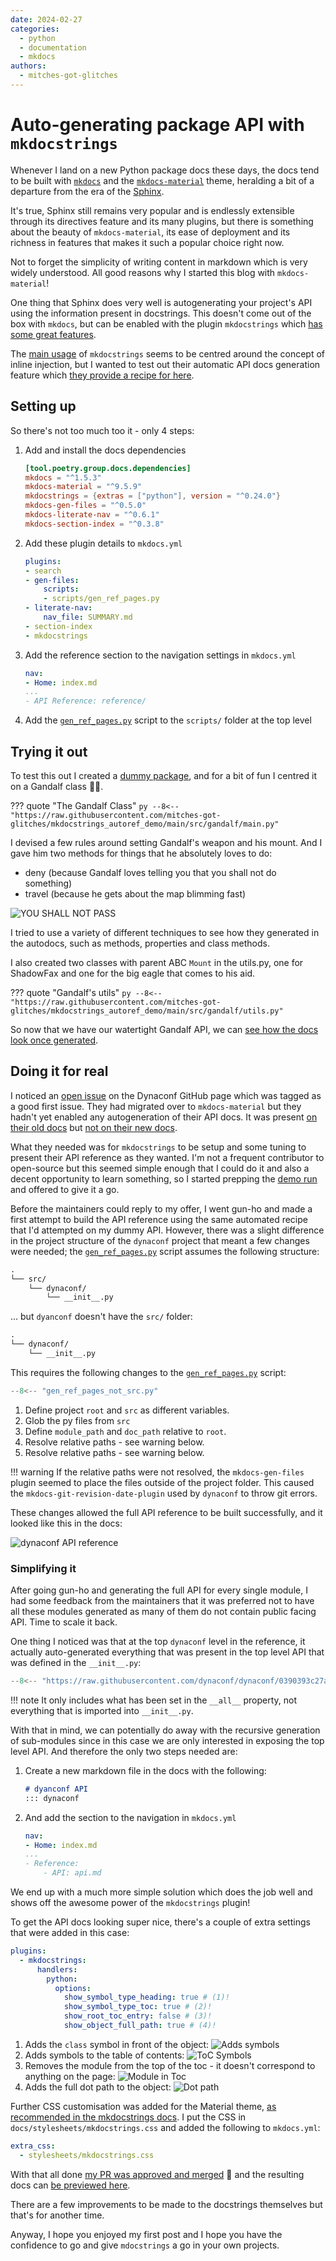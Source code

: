 ```yaml
---
date: 2024-02-27
categories:
  - python
  - documentation
  - mkdocs
authors:
  - mitches-got-glitches
---
```


# Auto-generating package API with `mkdocstrings`

Whenever I land on a new Python package docs these days, the docs tend to be built with
[`mkdocs`][mkdocs] and the [`mkdocs-material`][mkdocs-material] theme, heralding a bit of a
departure from the era of the [Sphinx].

It's true, Sphinx still remains very popular and is endlessly extensible through its directives
feature and its many plugins, but there is something about the beauty of `mkdocs-material`, its ease
of deployment and its richness in features that makes it such a popular choice right now.

<!-- more -->

Not to forget the simplicity of writing content in markdown which is very widely understood.
All good reasons why I started this blog with `mkdocs-material`!

One thing that Sphinx does very well is autogenerating your project's API using the information
present in docstrings. This doesn't come out of the box with `mkdocs`, but can be enabled with the
plugin `mkdocstrings` which [has some great features](https://mkdocstrings.github.io/#features).

The [main usage](https://mkdocstrings.github.io/usage/) of `mkdocstrings` seems to be centred around
the concept of inline injection, but I wanted to test out their automatic API docs generation
feature which [they provide a recipe for here][API-gen].

## Setting up

So there's not too much too it - only 4 steps:

1. Add and install the docs dependencies

    ```toml title="pyproject.toml"
    [tool.poetry.group.docs.dependencies]
    mkdocs = "^1.5.3"
    mkdocs-material = "^9.5.9"
    mkdocstrings = {extras = ["python"], version = "^0.24.0"}
    mkdocs-gen-files = "^0.5.0"
    mkdocs-literate-nav = "^0.6.1"
    mkdocs-section-index = "^0.3.8"
    ```

2. Add these plugin details to `mkdocs.yml`

    ```yaml title="mkdocs.yml"
    plugins:
    - search
    - gen-files:
        scripts:
        - scripts/gen_ref_pages.py
    - literate-nav:
        nav_file: SUMMARY.md
    - section-index
    - mkdocstrings
    ```

3. Add the reference section to the navigation settings in `mkdocs.yml`
    ```yaml title="mkdocs.yml"
    nav:
    - Home: index.md
    ...
    - API Reference: reference/
    ```

4. Add the [`gen_ref_pages.py`][gen-ref-pages.py] script to the `scripts/` folder at the top level


## Trying it out

To test this out I created a [dummy package][autoref-demo-repo], and for a bit of fun I centred it
on a Gandalf class 🧙‍♂️.

<!-- ??? quote "The Gandalf Class"
    <script src="https://gist.github.com/mitches-got-glitches/3fad75f9ecdd1ab618b4357e47f05c0b.js"></script> -->

??? quote "The Gandalf Class"
    ```py
    --8<-- "https://raw.githubusercontent.com/mitches-got-glitches/mkdocstrings_autoref_demo/main/src/gandalf/main.py"
    ```

I devised a few rules around setting Gandalf's weapon and his mount. And I gave him two methods for
things that he absolutely loves to do:

* deny (because Gandalf loves telling you that you shall not do something)
* travel (because he gets about the map blimming fast)

![YOU SHALL NOT PASS](https://media1.tenor.com/images/d23c20302e1d7d01bb8ec3b29c747583/tenor.gif?itemid=12019193)

I tried to use a variety of different techniques to see how they generated in the autodocs, such as
methods, properties and class methods.

I also created two classes with parent ABC `Mount` in the utils.py, one for ShadowFax and one for
the big eagle that comes to his aid.

??? quote "Gandalf's utils"
    ```py
    --8<-- "https://raw.githubusercontent.com/mitches-got-glitches/mkdocstrings_autoref_demo/main/src/gandalf/utils.py"
    ```

So now that we have our watertight Gandalf API, we can [see how the docs look once generated][gandalf-ref].


## Doing it for real

I noticed an [open issue](https://github.com/dynaconf/dynaconf/issues/997) on the Dynaconf GitHub
page which was tagged as a good first issue. They had migrated over to `mkdocs-material`
but they hadn't yet enabled any autogeneration of their API docs. It was present [on their old
docs](https://dynaconf.readthedocs.io/en/docs_223/reference/dynaconf.html#) but [not on their new
docs](https://www.dynaconf.com/).

What they needed was for `mkdocstrings` to be setup and some tuning to present their API reference
as they wanted. I'm not a frequent contributor to open-source but this seemed simple enough that I
could do it and also a decent opportunity to learn something, so I started prepping the [demo
run](#testing-it-out) and offered to give it a go.

Before the maintainers could reply to my offer, I went gun-ho and made a first attempt to build the
API reference using the same automated recipe that I'd attempted on my dummy API. However, there was
a slight difference in the project structure of the `dynaconf` project that meant a few changes were
needed; the [`gen_ref_pages.py`][gen-ref-pages.py] script assumes the following structure:

```txt
.
└── src/
    └── dynaconf/
        └── __init__.py
```

... but `dyanconf` doesn't have the `src/` folder:

```txt
.
└── dynaconf/
    └── __init__.py
```

<!-- ??? info "These lines of code will definitely be affected."
    ```py title="gen_ref_pages.py" linenums="1" hl_lines="8-13"
    --8<-- "gen_ref_pages.py"
    ``` -->

This requires the following changes to the [`gen_ref_pages.py`][gen-ref-pages.py] script:

```py title="gen_ref_pages.py" linenums="1" hl_lines="8-9 11-14 34"
--8<-- "gen_ref_pages_not_src.py"
```

  1. Define project `root` and `src` as different variables.
  2. Glob the py files from `src`
  3. Define `module_path` and `doc_path` relative to `root`.
  4. Resolve relative paths - see warning below.
  5. Resolve relative paths - see warning below.

!!! warning
    If the relative paths were not resolved, the `mkdocs-gen-files` plugin seemed to place the files
    outside of the project folder. This caused the `mkdocs-git-revision-date-plugin` used by
    `dynaconf` to throw git errors.

These changes allowed the full API reference to be built successfully, and it looked like this in
the docs:

![dynaconf API reference](../img/dynaconf_api.png)

### Simplifying it

After going gun-ho and generating the full API for every single module, I had some feedback from the
maintainers that it was preferred not to have all these modules generated as many of them do not
contain public facing API. Time to scale it back.

One thing I noticed was that at the top `dynaconf` level in the reference, it actually
auto-generated everything that was present in the top level API that was defined in the
`__init__.py`:

```py title="dynaconf/__init__.py"
--8<-- "https://raw.githubusercontent.com/dynaconf/dynaconf/0390393c27a7ef27104bbda2426b3382dcc7fb9f/dynaconf/__init__.py:30:42"
```

!!! note
    It only includes what has been set in the `__all__` property, not everything that is imported
    into `__init__.py`.

With that in mind, we can potentially do away with the recursive generation of sub-modules since in
this case we are only interested in exposing the top level API. And therefore the only two steps
needed are:

1. Create a new markdown file in the docs with the following:
    ```md title="docs/api.py"
    # dyanconf API
    ::: dynaconf
    ```
2. And add the section to the navigation in `mkdocs.yml`
    ```yaml title="mkdocs.yml"
    nav:
    - Home: index.md
    ...
    - Reference:
        - API: api.md
    ```

We end up with a much more simple solution which does the job well and shows off the awesome power
of the `mkdocstrings` plugin!

To get the API docs looking super nice, there's a couple of extra settings that were added in this
case:

```yaml title="mkdocs.yml"
plugins:
  - mkdocstrings:
      handlers:
        python:
          options:
            show_symbol_type_heading: true # (1)!
            show_symbol_type_toc: true # (2)!
            show_root_toc_entry: false # (3)!
            show_object_full_path: true # (4)!
```

1. Adds the `class` symbol in front of the object:
   ![Adds symbols](../img/symbol_type_heading.png)
2. Adds symbols to the table of contents:
   ![ToC Symbols](../img/toc_symbols.png)
3. Removes the module from the top of the toc - it doesn't correspond to anything on the page:
   ![Module in Toc](../img/mod_in_toc.png)
4. Adds the full dot path to the object:
   ![Dot path](../img/symbol_type_heading.png)

Further CSS customisation was added for the Material theme, [as recommended in the mkdocstrings
docs][material-mkdocstrings-style]. I put the CSS in `docs/stylesheets/mkdocstrings.css` and added
the following to `mkdocs.yml`:

```yaml title="mkdocs.yml"
extra_css:
  - stylesheets/mkdocstrings.css
```

With that all done [my PR was approved and merged](https://github.com/dynaconf/dynaconf/pull/1058)
🦾 and the resulting docs can [be previewed here](https://deploy-preview-1058--dynaconf.netlify.app/api/).

There are a few improvements to be made to the docstrings themselves but that's for another time.

Anyway, I hope you enjoyed my first post and I hope you have the confidence to go and give
`mdocstrings` a go in your own projects.


[mkdocs]: https://www.mkdocs.org/
[mkdocstrings]: https://mkdocstrings.github.io/
[mkdocs-material]: https://squidfunk.github.io/mkdocs-material/
[Sphinx]: https://www.sphinx-doc.org/
[API-gen]: https://mkdocstrings.github.io/recipes/#automatic-code-reference-pages
[autoref-demo-repo]: https://github.com/mitches-got-glitches/mkdocstrings_autoref_demo
[gandalf-ref]: https://mitches-got-glitches.github.io/mkdocstrings_autoref_demo/reference/gandalf/
[gen-ref-pages.py]: https://github.com/mitches-got-glitches/mkdocstrings_autoref_demo/blob/523a6ef7b63a3161c5ef4fa9ac1ffd4ea3104925/scripts/gen_ref_pages.py
[material-mkdocstrings-style]: https://mkdocstrings.github.io/python/usage/customization/#material